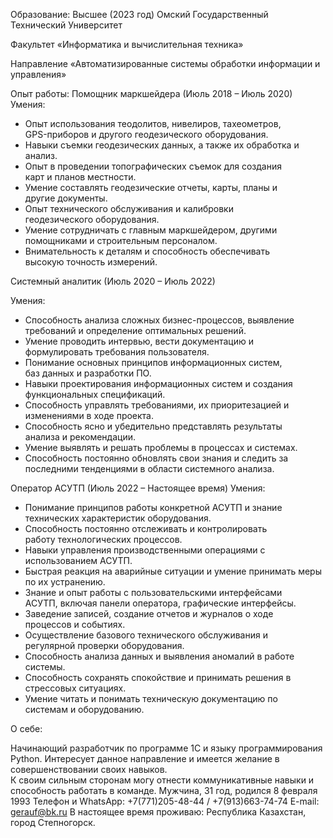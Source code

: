 Образование: Высшее (2023 год) Омский Государственный Технический Университет 

Факультет «Информатика и вычислительная техника»

Направление «Автоматизированные системы обработки информации и управления»

Опыт работы: 
Помощник маркшейдера (Июль 2018 – Июль 2020)
Умения: 
 - Опыт использования теодолитов, нивелиров, тахеометров,  
 GPS-приборов и другого геодезического оборудования. 
 - Навыки съемки геодезических данных, а также их обработка и анализ. 
 - Опыт в проведении топографических съемок для создания  
 карт и планов местности. 
 - Умение составлять геодезические отчеты, карты, планы и  
 другие документы. 
 - Опыт технического обслуживания и калибровки	 
 геодезического оборудования. 
 - Умение сотрудничать с главным маркшейдером, другими  
 помощниками и строительным персоналом. 
 - Внимательность к деталям и способность обеспечивать  
 высокую точность измерений.



Системный аналитик (Июль 2020 – Июль 2022) 
	 	 	 
 Умения:  
- Способность анализа сложных бизнес-процессов, выявление 
требований и определение оптимальных решений. 
- Умение проводить интервью, вести документацию и   
формулировать требования пользователя. 
- Понимание основных принципов информационных систем,  
баз данных и разработки ПО. 
- Навыки проектирования информационных систем и создания 
функциональных спецификаций. 
- Способность управлять требованиями, их приоритезацией и изменениями в ходе проекта. 
- Способность ясно и убедительно представлять результаты  
анализа и рекомендации. 
- Умение выявлять и решать проблемы в процессах и системах. 
- Способность постоянно обновлять свои знания и следить за  
последними тенденциями в области системного анализа.

Оператор АСУТП (Июль 2022 – Настоящее время)
Умения: 
- Понимание принципов работы конкретной АСУТП и знание 
технических характеристик оборудования. 
- Способность постоянно отслеживать и контролировать  
работу технологических процессов. 
- Навыки управления производственными операциями с  
использованием АСУТП. 
- Быстрая реакция на аварийные ситуации и умение принимать меры по их устранению. 
- Знание и опыт работы с пользовательскими интерфейсами  
АСУТП, включая панели оператора, графические интерфейсы. 
- Заведение записей, создание отчетов и журналов о ходе  
процессов и событиях. 
- Осуществление базового технического обслуживания и  
регулярной проверки оборудования. 
- Способность анализа данных и выявления аномалий в работе системы. 
- Способность сохранять спокойствие и принимать решения в стрессовых ситуациях. 
- Умение читать и понимать техническую документацию по  
системам и оборудованию.


О себе: 

Начинающий разработчик по программе 1С и языку программирования Python. Интересует данное направление и имеется желание в совершенствовании своих навыков.  
К своим сильным сторонам могу отнести коммуникативные навыки и способность работать в команде.
Мужчина, 31 год, родился 8 февраля 1993 
	Телефон и WhatsApp: +7(771)205-48-44 / +7(913)663-74-74
	E-mail: gerauf@bk.ru 
	В настоящее время проживаю: Республика Казахстан, город Степногорск. 

